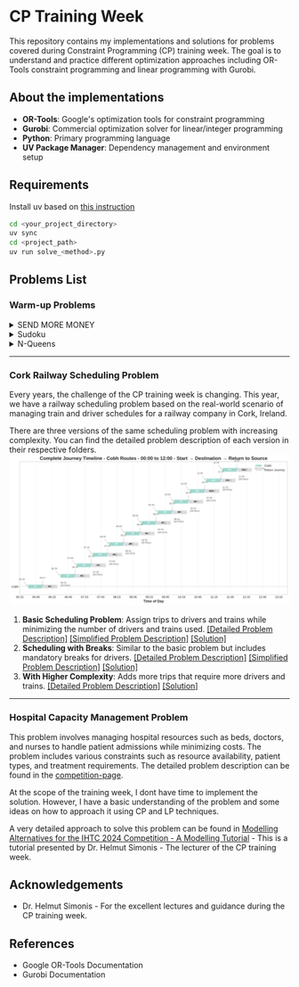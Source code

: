 # CP Training Week

This repository contains my implementations and solutions for problems covered during Constraint Programming (CP) training week. The goal is to understand and practice different optimization approaches including OR-Tools constraint programming and linear programming with Gurobi.

## About the implementations

- **OR-Tools**: Google's optimization tools for constraint programming
- **Gurobi**: Commercial optimization solver for linear/integer programming
- **Python**: Primary programming language
- **UV Package Manager**: Dependency management and environment setup

## Requirements

Install uv based on [this instruction](https://docs.astral.sh/uv/getting-started/installation/)

```bash
cd <your_project_directory>
uv sync
cd <project_path>
uv run solve_<method>.py
```

## Problems List

### Warm-up Problems

<!-- hide/unhide -->

<details>
<summary>SEND MORE MONEY</summary>
This is a cryptarithmetic puzzle where each letter represents a unique digit.

The goal is to find the digit for each letter such that the equation is satisfied.

This is a classic cryptarithmetic puzzle where each letter represents a unique digit from 0-9. The goal is to find the digit assignment that makes the arithmetic equation valid.

```
  SEND
+ MORE
------
 MONEY
```

The detailed problem [here](/puzzles/01_money/problem.md).

Both OR-Tools and Gurobi can be used to solve this problem. The key difference is in CP modeling, we have the "AllDifferent" constraint to ensure all letters are assigned different digits. In Linear Programming (LP), we need to model the uniqueness constraint explicitly using sum of the binary variables equal to 1.

Read more about the CP implementation details [here](/puzzles/01_money/solve_cp.py).

Read more about the ILP implementation details [here](/puzzles/01_money/solve_ilp.py).

</details>

<details>
<summary>Sudoku</summary>
This is a classic Sudoku puzzle where the goal is to fill a 9x9 grid with digits so that each column, each row, and each of the nine 3x3 subgrids that compose the grid (also called "boxes") contains all of the digits from 1 to 9.

The detailed problem [here](/puzzles/02_sudoku/problem.md).

</details>


<details>
<summary>N-Queens</summary>
This is a classic N-Queens puzzle where the goal is to place N queens on an N x N chessboard so that no two queens threaten each other.

The detailed problem [here](/puzzles/03_n_queens/problem.md).

</details>

---

### Cork Railway Scheduling Problem

Every years, the challenge of the CP training week is changing. This year, we have a railway scheduling problem based on the real-world scenario of managing train and driver schedules for a railway company in Cork, Ireland.

There are three versions of the same scheduling problem with increasing complexity. You can find the detailed problem description of each version in their respective folders.
![Train Timeline](/assets/train_timeline_cobh_00h-12h.png)
1. **Basic Scheduling Problem**: Assign trips to drivers and trains while minimizing the number of drivers and trains used. [[Detailed Problem Description]](/train-scheduling/monday/monday.pdf) [[Simplified Problem Description]](/train-scheduling/monday/README.md) [[Solution]](/train-scheduling/monday/SOLUTION.md)
2. **Scheduling with Breaks**: Similar to the basic problem but includes mandatory breaks for drivers. [[Detailed Problem Description]](/train-scheduling/tuesday/tuesday.pdf) [[Simplified Problem Description]](/train-scheduling/tuesday/README.md) [[Solution]](/train-scheduling/tuesday/SOLUTION.md)
3. **With Higher Complexity**: Adds more trips that require more drivers and trains. [[Detailed Problem Description]](/train-scheduling/wednesday/wednesday.pdf) [[Solution]](/train-scheduling/wednesday/README.md)

---

### Hospital Capacity Management Problem

This problem involves managing hospital resources such as beds, doctors, and nurses to handle patient admissions while minimizing costs. The problem includes various constraints such as resource availability, patient types, and treatment requirements. The detailed problem description can be found in the [competition-page](https://ihtc2024.github.io/).

At the scope of the training week, I dont have time to implement the solution. However, I have a basic understanding of the problem and some ideas on how to approach it using CP and LP techniques.

A very detailed approach to solve this problem can be found in [Modelling Alternatives for the IHTC 2024 Competition - A Modelling Tutorial](/hospital-management/slide.pdf) - This is a tutorial presented by Dr. Helmut Simonis - The lecturer of the CP training week.

## Acknowledgements

- Dr. Helmut Simonis - For the excellent lectures and guidance during the CP training week.

## References
- Google OR-Tools Documentation 
- Gurobi Documentation